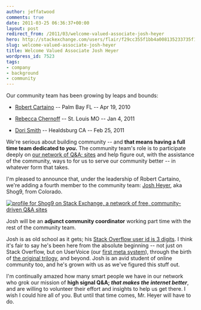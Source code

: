 ```yaml
---
author: jeffatwood
comments: true
date: 2011-03-25 06:36:37+00:00
layout: post
redirect_from: /2011/03/welcome-valued-associate-josh-heyer
hero: http://stackexchange.com/users/flair/f29cc355f1bb4a008135233735f1ceba.png
slug: welcome-valued-associate-josh-heyer
title: Welcome Valued Associate Josh Heyer
wordpress_id: 7523
tags:
- company
- background
- community
---
```


Our community team has been growing by leaps and bounds:





  * [Robert Cartaino](http://blog.stackoverflow.com/2010/04/welcome-stack-overflow-valued-associate-00005/) -- Palm Bay FL -- Apr 19, 2010

  * [Rebecca Chernoff](http://blog.stackoverflow.com/2011/01/welcome-valued-associate-rebecca-chernoff/) -- St. Louis MO -- Jan 4, 2011

  * [Dori Smith](http://blog.stackoverflow.com/2011/02/welcome-valued-associate-dori-smith/) -- Healdsburg CA -- Feb 25, 2011


We're serious about building community -- and **that means having a full time team dedicated to _you_.** The community team's role is to participate deeply on [our network of Q&A; sites](http://stackexchange.com/sites) and help figure out, with the assistance of the community, ways to for us to serve our community better -- in whatever form that takes.

I'm pleased to announce that, under the leadership of Robert Cartaino, we're adding a fourth member to the community team: [Josh Heyer](http://stackexchange.com/users/f29cc355f1bb4a008135233735f1ceba), aka Shog9, from Colorado.

[![profile for Shog9 on Stack Exchange, a network of free, community-driven Q&A sites](http://stackexchange.com/users/flair/f29cc355f1bb4a008135233735f1ceba.png)](http://stackexchange.com/users/f29cc355f1bb4a008135233735f1ceba)

Josh will be an **adjunct community coordinator** working part time with the rest of the community team.

Josh is as old school as it gets; his [Stack Overflow user id is 3 digits](http://stackoverflow.com/users/811/shog9). I think it's fair to say he's been here from the absolute beginning -- not just on Stack Overflow, but on UserVoice (our [first meta system](http://blog.stackoverflow.com/2009/06/cmon-get-meta/)), through the birth of [the original trilogy](http://blog.stackoverflow.com/2009/05/the-stack-overflow-trilogy/), and beyond. Josh is an avid student of online community too, and he's grown with us as we've figured this stuff out. 

I'm continually amazed how many smart people we have in our network who grok our mission of **high signal Q&A; _that makes the internet better_**, and are willing to volunteer their effort and insights to help us get there. I wish I could hire all of you. But until that time comes, Mr. Heyer will have to do. 
